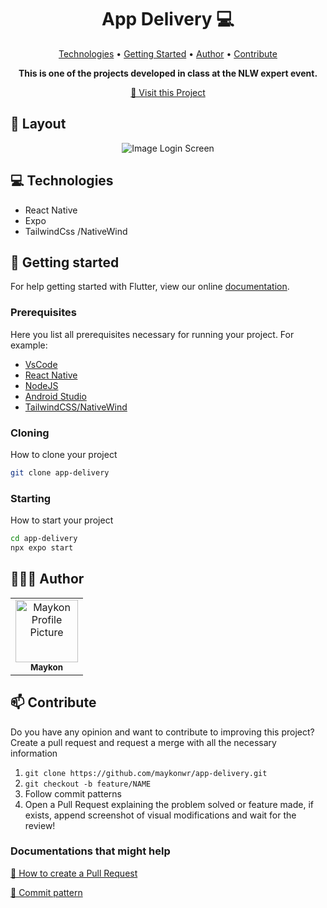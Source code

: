 <h1 align="center" style="font-weight: bold;">App Delivery 💻</h1>

<p align="center">
 <a href="#tech">Technologies</a> • 
 <a href="#started">Getting Started</a> • 
  <a href="#author">Author</a> •
 <a href="#contribute">Contribute</a>
</p>

<p align="center">
    <b>This is one of the projects developed in class at the NLW expert event.</b>
</p>

<p align="center">
     <a href="https://" target="_blank">📱 Visit this Project</a>
</p>

<h2 id="layout">🎨 Layout</h2>

<p align="center">
    <img src="https://media.discordapp.net/attachments/1102358848750231604/1204447122980601866/Thumbnail.png?ex=65d4c3cb&is=65c24ecb&hm=084bfc439599abee11fa628c354bf3ef2b618cf28c689651d96ba42419fba0be&=&format=webp&quality=lossless&width=831&height=467" alt="Image Login Screen" height="auto">
    
</p>

<h2 id="tech">💻 Technologies</h2>

- React Native
- Expo
- TailwindCss /NativeWind

<h2 id="started">🚀 Getting started</h2>

For help getting started with Flutter, view our online [documentation](https://reactnative.dev/).

<h3>Prerequisites</h3>

Here you list all prerequisites necessary for running your project. For example:
- [VsCode](https://code.visualstudio.com/)
- [React Native](https://reactnative.dev/)
- [NodeJS](https://nodejs.org/en)
- [Android Studio](https://developer.android.com/studio?hl=pt-br)
- [TailwindCSS/NativeWind](https://tailwindcss.com/)

<h3>Cloning</h3>

How to clone your project

```bash
git clone app-delivery
```

<h3>Starting</h3>

How to start your project

```bash
cd app-delivery
npx expo start
```

<h2 id="author">👨🏻‍💻 Author</h2>

<table>
  <tr>
    <td align="center">
      <a href="#">
        <img src="https://avatars.githubusercontent.com/maykonwr" width="100px;" alt="Maykon Profile Picture"/><br>
        <sub>
          <b>Maykon</b>
        </sub>
      </a>
    </td>
  </tr>
</table>

<h2 id="contribute">📫 Contribute</h2>

Do you have any opinion and want to contribute to improving this project? Create a pull request and request a merge with all the necessary information

1. `git clone https://github.com/maykonwr/app-delivery.git`
2. `git checkout -b feature/NAME`
3. Follow commit patterns
4. Open a Pull Request explaining the problem solved or feature made, if exists, append screenshot of visual modifications and wait for the review!

<h3>Documentations that might help</h3>

[📝 How to create a Pull Request](https://www.atlassian.com/br/git/tutorials/making-a-pull-request)

[💾 Commit pattern](https://gist.github.com/joshbuchea/6f47e86d2510bce28f8e7f42ae84c716)